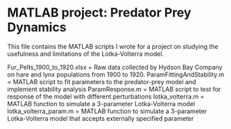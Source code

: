 # MATLAB project: Predator Prey Dynamics

This file contains the MATLAB scripts I wrote for a project on studying the usefulness and limitations of the Lotka-Volterra model.

Fur_Pelts_1900_to_1920.xlsx = Raw data collected by Hydson Bay Company on hare and lynx populations from 1900 to 1920.
ParamFittingAndStability.m = MATLAB script to fit parameters to the predator-prey model and implement stability analysis
ParamResponse.m = MATLAB script to test for response of the model with different perturbations
lotka_volterra.m = MATLAB function to simulate a 3-parameter Lotka-Volterra model
lotka_volterra_param.m = MATLAB function to simulate a 3-parameter Lotka-Volterra model that accepts externally specified parameter

